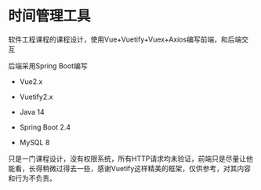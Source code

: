 # 时间管理工具

软件工程课程的课程设计，使用Vue+Vuetify+Vuex+Axios编写前端，和后端交互

后端采用Spring Boot编写

- Vue2.x

- Vuetify2.x
- Java 14
- Spring Boot 2.4
- MySQL 8

只是一门课程设计，没有权限系统，所有HTTP请求均未验证，前端只是尽量让他能看，长得稍微过得去一些，感谢Vuetify这样精美的框架，仅供参考，对其内容和行为不负责。

